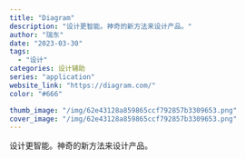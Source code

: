 ```yaml
---
title: "Diagram"
description: "设计更智能。神奇的新方法来设计产品。"
author: "瑞东"
date: "2023-03-30"
tags:
  - "设计"
categories: 设计辅助
series: "application"
website_link: "https://diagram.com/"
color: "#666"

thumb_image: "/img/62e43128a859865ccf792857b3309653.png"
cover_image: "/img/62e43128a859865ccf792857b3309653.png"
---
```


设计更智能。神奇的新方法来设计产品。